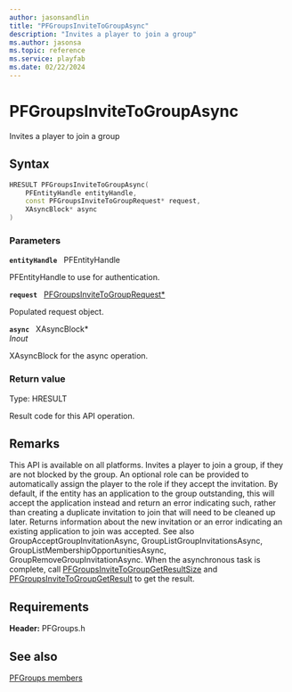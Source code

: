 ```yaml
---
author: jasonsandlin
title: "PFGroupsInviteToGroupAsync"
description: "Invites a player to join a group"
ms.author: jasonsa
ms.topic: reference
ms.service: playfab
ms.date: 02/22/2024
---
```


# PFGroupsInviteToGroupAsync  

Invites a player to join a group  

## Syntax  
  
```cpp
HRESULT PFGroupsInviteToGroupAsync(  
    PFEntityHandle entityHandle,  
    const PFGroupsInviteToGroupRequest* request,  
    XAsyncBlock* async  
)  
```  
  
### Parameters  
  
**`entityHandle`** &nbsp; PFEntityHandle  
  
PFEntityHandle to use for authentication.  
  
**`request`** &nbsp; [PFGroupsInviteToGroupRequest*](../../pfgroupstypes/structs/pfgroupsinvitetogrouprequest.md)  
  
Populated request object.  
  
**`async`** &nbsp; XAsyncBlock*  
*_Inout_*  
  
XAsyncBlock for the async operation.  
  
  
### Return value
Type: HRESULT
  
Result code for this API operation.
  
## Remarks  
  
This API is available on all platforms. Invites a player to join a group, if they are not blocked by the group. An optional role can be provided to automatically assign the player to the role if they accept the invitation. By default, if the entity has an application to the group outstanding, this will accept the application instead and return an error indicating such, rather than creating a duplicate invitation to join that will need to be cleaned up later. Returns information about the new invitation or an error indicating an existing application to join was accepted. See also GroupAcceptGroupInvitationAsync, GroupListGroupInvitationsAsync, GroupListMembershipOpportunitiesAsync, GroupRemoveGroupInvitationAsync. When the asynchronous task is complete, call [PFGroupsInviteToGroupGetResultSize](pfgroupsinvitetogroupgetresultsize.md) and [PFGroupsInviteToGroupGetResult](pfgroupsinvitetogroupgetresult.md) to get the result.
  
## Requirements  
  
**Header:** PFGroups.h
  
## See also  
[PFGroups members](../pfgroups_members.md)  

  
  
